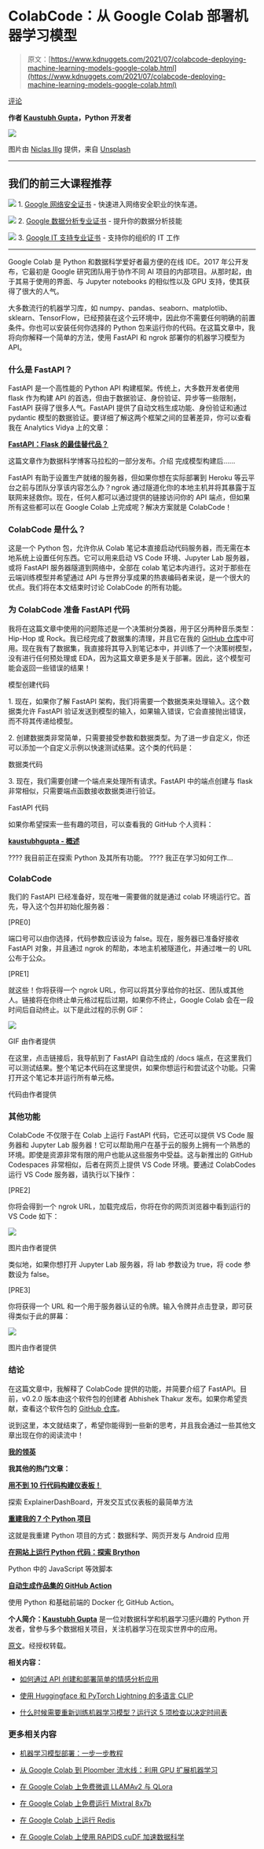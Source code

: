 # ColabCode：从 Google Colab 部署机器学习模型

> 原文：[https://www.kdnuggets.com/2021/07/colabcode-deploying-machine-learning-models-google-colab.html](https://www.kdnuggets.com/2021/07/colabcode-deploying-machine-learning-models-google-colab.html)

[评论](#comments)

**作者 [Kaustubh Gupta](https://www.linkedin.com/in/kaustubh-gupta/)，Python 开发者**

![](../Images/913a9bd8496fbc48e89ddc7abc34c8cb.png)

图片由 [Niclas Illg](https://unsplash.com/@nicklbaert?utm_source=medium&utm_medium=referral) 提供，来自 [Unsplash](https://unsplash.com/?utm_source=medium&utm_medium=referral)

* * *

## 我们的前三大课程推荐

![](../Images/0244c01ba9267c002ef39d4907e0b8fb.png) 1\. [Google 网络安全证书](https://www.kdnuggets.com/google-cybersecurity) - 快速进入网络安全职业的快车道。

![](../Images/e225c49c3c91745821c8c0368bf04711.png) 2\. [Google 数据分析专业证书](https://www.kdnuggets.com/google-data-analytics) - 提升你的数据分析技能

![](../Images/0244c01ba9267c002ef39d4907e0b8fb.png) 3\. [Google IT 支持专业证书](https://www.kdnuggets.com/google-itsupport) - 支持你的组织的 IT 工作

* * *

Google Colab 是 Python 和数据科学爱好者最方便的在线 IDE。2017 年公开发布，它最初是 Google 研究团队用于协作不同 AI 项目的内部项目。从那时起，由于其易于使用的界面、与 Jupyter notebooks 的相似性以及 GPU 支持，使其获得了很大的人气。

大多数流行的机器学习库，如 numpy、pandas、seaborn、matplotlib、sklearn、TensorFlow，已经预装在这个云环境中，因此你不需要任何明确的前置条件。你也可以安装任何你选择的 Python 包来运行你的代码。在这篇文章中，我将向你解释一个简单的方法，使用 FastAPI 和 ngrok 部署你的机器学习模型为 API。

### 什么是 FastAPI？

FastAPI 是一个高性能的 Python API 构建框架。传统上，大多数开发者使用 flask 作为构建 API 的首选，但由于数据验证、身份验证、异步等一些限制，FastAPI 获得了很多人气。FastAPI 提供了自动文档生成功能、身份验证和通过 pydantic 模型的数据验证。要详细了解这两个框架之间的显著差异，你可以查看我在 Analytics Vidya 上的文章：

[**FastAPI：Flask 的最佳替代品？**](https://www.analyticsvidhya.com/blog/2020/11/fastapi-the-right-replacement-for-flask/)

这篇文章作为数据科学博客马拉松的一部分发布。介绍 完成模型构建后……

FastAPI 有助于设置生产就绪的服务器，但如果你想在实际部署到 Heroku 等云平台之前与团队分享该内容怎么办？ngrok 通过隧道化你的本地主机并将其暴露于互联网来拯救你。现在，任何人都可以通过提供的链接访问你的 API 端点，但如果所有这些都可以在 Google Colab 上完成呢？解决方案就是 ColabCode！

### ColabCode 是什么？

这是一个 Python 包，允许你从 Colab 笔记本直接启动代码服务器，而无需在本地系统上设置任何东西。它可以用来启动 VS Code 环境、Jupyter Lab 服务器，或将 FastAPI 服务器隧道到网络中，全部在 colab 笔记本内进行。这对于那些在云端训练模型并希望通过 API 与世界分享成果的热衷编码者来说，是一个很大的优点。我们将在本文结束时讨论 ColabCode 的所有功能。

### 为 ColabCode 准备 FastAPI 代码

我将在这篇文章中使用的问题陈述是一个决策树分类器，用于区分两种音乐类型：Hip-Hop 或 Rock。我已经完成了数据集的清理，并且它在我的 [GitHub 仓库](https://github.com/kaustubhgupta/Technocolab-Final-Project)中可用。现在我有了数据集，我直接将其导入到笔记本中，并训练了一个决策树模型，没有进行任何预处理或 EDA，因为这篇文章更多是关于部署。因此，这个模型可能会返回一些错误的结果！

模型创建代码

1\. 现在，如果你了解 FastAPI 架构，我们将需要一个数据类来处理输入。这个数据类允许 FastAPI 验证发送到模型的输入，如果输入错误，它会直接抛出错误，而不将其传递给模型。

2\. 创建数据类非常简单，只需要接受参数和数据类型。为了进一步自定义，你还可以添加一个自定义示例以快速测试结果。这个类的代码是：

数据类代码

3\. 现在，我们需要创建一个端点来处理所有请求。FastAPI 中的端点创建与 flask 非常相似，只需要端点函数接收数据类进行验证。

FastAPI 代码

如果你希望探索一些有趣的项目，可以查看我的 GitHub 个人资料：

[**kaustubhgupta - 概述**](https://github.com/kaustubhgupta)

???? 我目前正在探索 Python 及其所有功能。 ???? 我正在学习如何工作…

### ColabCode

我们的 FastAPI 已经准备好，现在唯一需要做的就是通过 colab 环境运行它。首先，导入这个包并初始化服务器：

[PRE0]

端口号可以由你选择，代码参数应该设为 false。现在，服务器已准备好接收 FastAPI 对象，并且通过 ngrok 的帮助，本地主机被隧道化，并通过唯一的 URL 公布于公众。

[PRE1]

就这些！你将获得一个 ngrok URL，你可以将其分享给你的社区、团队或其他人。链接将在你终止单元格过程后过期，如果你不终止，Google Colab 会在一段时间后自动终止。以下是此过程的示例 GIF：

![](../Images/ccd77565013f6a536b44e41de4fe72ee.png)

GIF 由作者提供

在这里，点击链接后，我导航到了 FastAPI 自动生成的 /docs 端点，在这里我们可以测试结果。整个笔记本代码在这里提供，如果你想运行和尝试这个功能。只需打开这个笔记本并运行所有单元格。

代码由作者提供

### 其他功能

ColabCode 不仅限于在 Colab 上运行 FastAPI 代码，它还可以提供 VS Code 服务器和 Jupyter Lab 服务器！它可以帮助用户在基于云的服务上拥有一个熟悉的环境。即使是资源非常有限的用户也能从这些服务中受益。这与新推出的 GitHub Codespaces 非常相似，后者在网页上提供 VS Code 环境。要通过 ColabCodes 运行 VS Code 服务器，请执行以下操作：

[PRE2]

你将会得到一个 ngrok URL，加载完成后，你将在你的网页浏览器中看到运行的 VS Code 如下：

![](../Images/18aa268c74ef511ed231ae8d385a4adc.png)

图片由作者提供

类似地，如果你想打开 Jupyter Lab 服务器，将 lab 参数设为 true，将 code 参数设为 false。

[PRE3]

你将获得一个 URL 和一个用于服务器认证的令牌。输入令牌并点击登录，即可获得类似于此的屏幕：

![](../Images/1479a9c7c69c006a302cf9379faa7f59.png)

图片由作者提供

### 结论

在这篇文章中，我解释了 ColabCode 提供的功能，并简要介绍了 FastAPI。目前，v0.2.0 版本由这个软件包的创建者 Abhishek Thakur 发布。如果你希望贡献，查看这个软件包的 [GitHub 仓库](https://github.com/abhishekkrthakur/colabcode)。

说到这里，本文就结束了，希望你能得到一些新的思考，并且我会通过一些其他文章出现在你的阅读流中！

**[我的领英](https://www.linkedin.com/in/kaustubh-gupta/)**

**我其他的热门文章：**

[**用不到 10 行代码构建仪表板！**](https://towardsdatascience.com/build-dashboards-in-less-than-10-lines-of-code-835e9abeae4b)

探索 ExplainerDashBoard，开发交互式仪表板的最简单方法

[**重建我的 7 个 Python 项目**](https://towardsdatascience.com/rebuilding-my-7-python-projects-8c629079c8e6)

这就是我重建 Python 项目的方式：数据科学、网页开发与 Android 应用

[**在网站上运行 Python 代码：探索 Brython**](https://towardsdatascience.com/run-python-code-on-websites-exploring-brython-83c43fb7ac5f)

Python 中的 JavaScript 等效脚本

[**自动生成作品集的 GitHub Action**](https://towardsdatascience.com/github-action-that-automates-portfolio-generation-bc15835862dc)

使用 Python 和基础前端的 Docker 化 GitHub Action。

**个人简介：[Kaustubh Gupta](https://www.linkedin.com/in/kaustubh-gupta/)** 是一位对数据科学和机器学习感兴趣的 Python 开发者，曾参与多个数据相关项目，关注机器学习在现实世界中的应用。

[原文](https://towardsdatascience.com/colabcode-deploying-machine-learning-models-from-google-colab-54e0d37a7b09)。经授权转载。

**相关内容：**

+   [如何通过 API 创建和部署简单的情感分析应用](/2021/06/create-deploy-sentiment-analysis-app-api.html)

+   [使用 Huggingface 和 PyTorch Lightning 的多语言 CLIP](/2021/03/multilingual-clip--huggingface-pytorch-lightning.html)

+   [什么时候需要重新训练机器学习模型？运行这 5 项检查以决定时间表](/2021/07/retrain-machine-learning-model-5-checks-decide-schedule.html)

### 更多相关内容

+   [机器学习模型部署：一步一步教程](https://www.kdnuggets.com/deploying-machine-learning-models-a-step-by-step-tutorial)

+   [从 Google Colab 到 Ploomber 流水线：利用 GPU 扩展机器学习](https://www.kdnuggets.com/2022/03/google-colab-ploomber-pipeline-ml-scale-gpus.html)

+   [在 Google Colab 上免费微调 LLAMAv2 与 QLora](https://www.kdnuggets.com/fine-tuning-llamav2-with-qlora-on-google-colab-for-free)

+   [在 Google Colab 上免费运行 Mixtral 8x7b](https://www.kdnuggets.com/running-mixtral-8x7b-on-google-colab-for-free)

+   [在 Google Colab 上运行 Redis](https://www.kdnuggets.com/2022/01/running-redis-google-colab.html)

+   [在 Google Colab 上使用 RAPIDS cuDF 加速数据科学](https://www.kdnuggets.com/2023/01/rapids-cudf-accelerated-data-science-google-colab.html)
